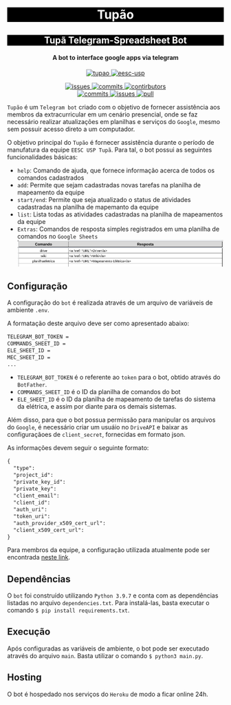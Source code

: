 <h1 align="center" style="color:white; background-color:black">Tupão</h1>
<h2 align="center" style="color:white; background-color:black">Tupã Telegram-Spreadsheet Bot</h2>

<h4 align="center">A bot to interface google apps via telegram</h4>

<p align="center">
    <a href="https://tupa.eesc.usp.br//">
    <img alt="tupao" src="https://img.shields.io/badge/Tupão-black?style=for-the-badge"/>
    </a>
    <a href="https://eesc.usp.br/">
    <img alt="eesc-usp" src="https://img.shields.io/badge/Linked%20to-EESC--USP-black?style=for-the-badge"/>
    </a>
</p>
<p align="center">
    <a href="https://github.com/EESC-USP-TUPA/Telegram-Bot/issues">
    <img alt="issues" src="https://img.shields.io/github/issues/EESC-USP-TUPA/Telegram-Bot?style=for-the-badge"/>
    </a>
    <a href="https://github.com/EESC-USP-TUPA/Telegram-Bot/commits/main">
    <img alt="commits" src="https://img.shields.io/github/commit-activity/m/EESC-USP-TUPA/Telegram-Bot?style=for-the-badge">
    </a>
    <a href="https://github.com/EESC-USP-TUPA/Telegram-Bot/graphs/contributors">
    <img alt="contirbutors" src="https://img.shields.io/github/contributors/EESC-USP-TUPA/Telegram-Bot?style=for-the-badge"/>
    </a>
    <br>
    <a href="https://github.com/EESC-USP-TUPA/Telegram-Bot/commits/main">
    <img alt="commits" src="https://img.shields.io/github/last-commit/EESC-USP-TUPA/Telegram-Bot?style=for-the-badge"/>
    </a>
    <a href="https://github.com/EESC-USP-TUPA/Telegram-Bot/issues">
    <img alt="issues" src="https://img.shields.io/github/issues-raw/EESC-USP-TUPA/Telegram-Bot?style=for-the-badge" />
    </a>
    <a href="https://github.com/EESC-USP-TUPA/Telegram-Bot/pulls">
    <img alt="pull" src="https://img.shields.io/github/issues-pr-raw/EESC-USP-TUPA/Telegram-Bot?style=for-the-badge">
    </a>
</p>

`Tupão` é um `Telegram bot` criado com o objetivo de fornecer assistência aos membros da extracurricular em
um cenário presencial, onde se faz necessário realizar atualizações em planilhas e serviços do `Google`, mesmo
sem possuir acesso direto a um computador.

O objetivo principal do `Tupão` é fornecer assistência durante o período de manufatura da equipe `EESC USP Tupã`.
 Para tal, o bot possui as seguintes funcionalidades básicas:

- `help`: Comando de ajuda, que fornece informação acerca de todos os comandos cadastrados
- `add`: Permite que sejam cadastradas novas tarefas na planilha de mapeamento da equipe
- `start/end`: Permite que seja atualizado o status de atividades cadastradas na planilha de mapemanto da equipe
- `list`: Lista todas as atividades cadastradas na planilha de mapeamentos da equipe
- `Extras`: Comandos de resposta simples registrados em uma planilha de comandos no `Google Sheets`
![img.png](screenshots/spreadsheet-commands.png)

## Configuração

A configuração do `bot` é realizada através de um arquivo de variáveis de ambiente `.env`.

A formatação deste arquivo deve ser como apresentado abaixo:

```
TELEGRAM_BOT_TOKEN =
COMMANDS_SHEET_ID =
ELE_SHEET_ID =
MEC_SHEET_ID =
...
```

- `TELEGRAM_BOT_TOKEN` é o referente ao `token` para o bot, obtido através do `BotFather`.
- `COMMANDS_SHEET_ID` é o ID da planilha de comandos do bot
- `ELE_SHEET_ID` é o ID da planilha de mapeamento de tarefas do sistema da elétrica,
 e assim por diante para os demais sistemas.

Além disso, para que o bot possua permissão para manipular os arquivos do `Google`, é necessário
criar um usuáio no `DriveAPI` e baixar as configuraçãoes de `client_secret`, fornecidas em formato json.

As informações devem seguir o seguinte formato:

```
{
  "type": 
  "project_id": 
  "private_key_id": 
  "private_key":
  "client_email": 
  "client_id": 
  "auth_uri": 
  "token_uri": 
  "auth_provider_x509_cert_url": 
  "client_x509_cert_url": 
}
```

Para membros da equipe, a configuração utilizada atualmente pode ser encontrada
[neste link](https://drive.google.com/drive/folders/1xBYfFu1UMstL7kg57yETpns6aYJsKRio?ths=true).

## Dependências

O `bot` foi construído utilizando `Python 3.9.7` e conta com as dependências listadas no arquivo
`dependencies.txt`. Para instalá-las, basta executar o comando `$ pip install requirements.txt`.

## Execução

Após configuradas as variáveis de ambiente, o bot pode ser executado através do arquivo `main`.
Basta utilizar o comando `$ python3 main.py`.

## Hosting

O bot é hospedado nos serviços do `Heroku` de modo a ficar online 24h.

